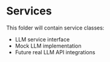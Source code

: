 # Services

This folder will contain service classes:
- LLM service interface
- Mock LLM implementation
- Future real LLM API integrations
